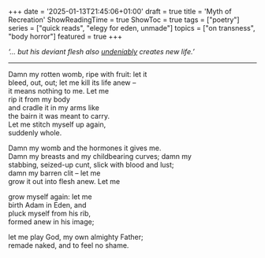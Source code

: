 +++
date = '2025-01-13T21:45:06+01:00'
draft = true
title = 'Myth of Recreation'
ShowReadingTime = true
ShowToc = true
tags = ["poetry"]
series = ["quick reads", "elegy for eden, unmade"]
topics = ["on transness", "body horror"]
featured = true
+++

_‘… but his deviant flesh also [undeniably](https://www.researchgate.net/publication/377482619_Args_adal_Queer_Carnival_and_Divine_Deviance_in_Lokasenna_and_THrymskvida) creates new life.’_

***

Damn my rotten womb, ripe with fruit: let it  
bleed, out, out; let me kill its life anew –  
it means nothing to me. Let me  
rip it from my body  
and cradle it in my arms like  
the bairn it was meant to carry.  
Let me stitch myself up again,  
suddenly whole.  

Damn my womb and the hormones it gives me.  
Damn my breasts and my childbearing curves; damn my  
stabbing, seized-up cunt, slick with blood and lust;  
damn my barren clit – let me   
grow it out into flesh anew. Let me 

grow myself again: let me  
birth Adam in Eden, and  
pluck myself from his rib,  
formed anew in his image;  

let me play God, my own almighty Father;  
remade naked, and to feel no shame.  